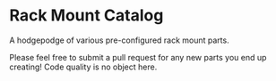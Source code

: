 # Rack Mount Catalog

A hodgepodge of various pre-configured rack mount parts. 

Please feel free to submit a pull request for any new parts you end up creating! Code quality is no object here.

